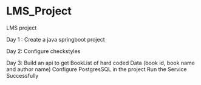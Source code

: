 # LMS_Project
LMS project

Day 1 :
Create a java springboot project

Day 2:
Configure checkstyles

Day 3:
Build an api to get BookList of hard coded Data (book id, book name and author name)
Configure PostgresSQL in the project
Run the Service Successfully
